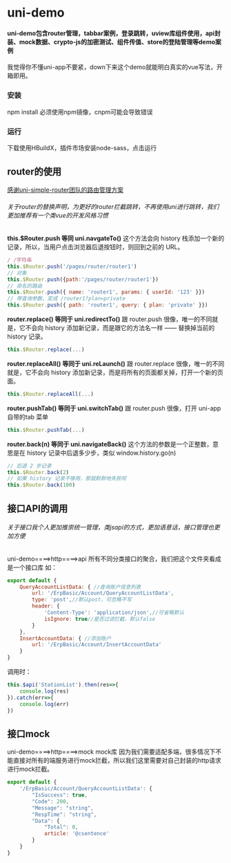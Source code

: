 # uni-demo
#### uni-demo包含router管理，tabbar案例，登录跳转，uview库组件使用，api封装、mock数据、crypto-js的加密测试、组件传值、store的登陆管理等demo案例


我觉得你不懂uni-app不要紧，down下来这个demo就能明白真实的vue写法，开箱即用。
### 安装
npm install   必须使用npm镜像，cnpm可能会导致错误

### 运行
下载使用HBuildX，插件市场安装node-sass，点击运行  




## router的使用 
[感谢uni-simple-router团队的路由管理方案](https://hhyang.cn/v2/start/cross/codeRoute.htmlhttp:// "感谢uni-simple-router团队的路由管理方案")
###### 关于router的替换声明，为更好的router拦截跳转，不再使用uni进行跳转，我们更加推荐有一个类vue的开发风格习惯

**this.$Router.push 等同 uni.navgateTo()**
这个方法会向 history 栈添加一个新的记录，所以，当用户点击浏览器后退按钮时，则回到之前的 URL。
```javascript
/ /字符串
this.$Router.push('/pages/router/router1')
// 对象
this.$Router.push({path:'/pages/router/router1'})
// 命名的路由
this.$Router.push({ name: 'router1', params: { userId: '123' }})
// 带查询参数，变成 /router1?plan=private
this.$Router.push({ path: 'router1', query: { plan: 'private' }})
```
**router.replace() 等同于 uni.redirectTo()**
跟 router.push 很像，唯一的不同就是，它不会向 history 添加新记录，而是跟它的方法名一样 —— 替换掉当前的 history 记录。
```javascript
this.$Router.replace(...)
```
**router.replaceAll() 等同于 uni.reLaunch()**
跟 router.replace 很像，唯一的不同就是，它不会向 history 添加新记录，而是将所有的页面都关掉，打开一个新的页面。
```javascript
this.$Router.replaceAll(...)
```
**router.pushTab() 等同于 uni.switchTab()**
跟 router.push 很像，打开 uni-app 自带的tab 菜单
```javascript
this.$Router.pushTab(...)
```
**router.back(n) 等同于 uni.navigateBack()**
这个方法的参数是一个正整数，意思是在 history 记录中后退多少步，类似 window.history.go(n)
```javascript
// 后退 2 步记录
this.$Router.back(2)
// 如果 history 记录不够用，那就默默地失败呗
this.$Router.back(100)
```

##  接口API的调用
###### 关于接口我个人更加推崇统一管理，类jsapi的方式，更加语意话，接口管理也更加方便
uni-demo====>http====>api  所有不同分类接口的聚合，我们把这个文件夹看成是一个接口库
如：
```javascript
export default {
    QueryAccountListData: { //查询账户信息列表
        url: '/ErpBasic/Account/QueryAccountListData',
        type: 'post',//默认post，可忽略不写
        header: {
            'Content-Type': 'application/json',//可省略默认
            isIgnore: true//是否过滤拦截，默认false
        }
    },
    InsertAccountData: { //添加账户
        url: '/ErpBasic/Account/InsertAccountData'
    }
}
```
调用时：
```javascript
this.$api('StationList').then(res=>{
	console.log(res)
}).catch(err=>{
	console.log(err)
})
```
## 接口mock
uni-demo====>http====>mock     mock库
因为我们需要适配多端，很多情况下不能直接对所有的端服务进行mock拦截，所以我们这里需要对自己封装的http请求进行mock拦截。
```javascript
export default {
	'/ErpBasic/Account/QueryAccountListData': {
		"IsSuccess": true,
		"Code": 200,
		"Message": "string",
		"RespTime": "string",
		"Data": {
			"Total": 0,
			article: '@csentence'
		}
	}
}

```